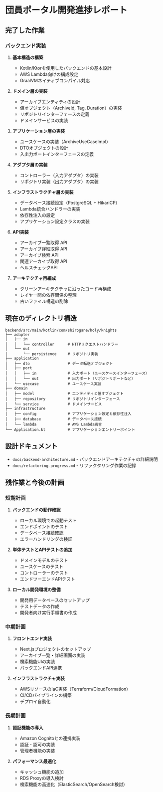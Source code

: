 # 団員ポータル開発進捗レポート

## 完了した作業

### バックエンド実装
1. **基本構造の構築**
   - Kotlin/Ktorを使用したバックエンドの基本設計
   - AWS Lambda向けの構成設定
   - GraalVMネイティブコンパイル対応

2. **ドメイン層の実装**
   - アーカイブエンティティの設計
   - 値オブジェクト（ArchiveId, Tag, Duration）の実装
   - リポジトリインターフェースの定義
   - ドメインサービスの実装

3. **アプリケーション層の実装**
   - ユースケースの実装（ArchiveUseCaseImpl）
   - DTOオブジェクトの設計
   - 入出力ポートインターフェースの定義

4. **アダプタ層の実装**
   - コントローラー（入力アダプタ）の実装
   - リポジトリ実装（出力アダプタ）の実装

5. **インフラストラクチャ層の実装**
   - データベース接続設定（PostgreSQL + HikariCP）
   - Lambda統合ハンドラーの実装
   - 依存性注入の設定
   - アプリケーション設定クラスの実装

6. **API実装**
   - アーカイブ一覧取得 API
   - アーカイブ詳細取得 API
   - アーカイブ検索 API
   - 関連アーカイブ取得 API
   - ヘルスチェックAPI

7. **アーキテクチャ再編成**
   - クリーンアーキテクチャに沿ったコード再構成
   - レイヤー間の依存関係の整理
   - 古いファイル構造の削除

## 現在のディレクトリ構造

```
backend/src/main/kotlin/com/shirogane/holy/knights
├── adapter
│   ├── in
│   │   └── controller      # HTTPリクエストハンドラー
│   └── out
│       └── persistence     # リポジトリ実装
├── application
│   ├── dto                 # データ転送オブジェクト
│   ├── port
│   │   ├── in              # 入力ポート（ユースケースインターフェース）
│   │   └── out             # 出力ポート（リポジトリポートなど）
│   └── usecase             # ユースケース実装
├── domain
│   ├── model               # エンティティと値オブジェクト
│   ├── repository          # リポジトリインターフェース
│   └── service             # ドメインサービス
├── infrastructure
│   ├── config              # アプリケーション設定と依存性注入
│   ├── database            # データベース接続
│   └── lambda              # AWS Lambda統合
└── Application.kt          # アプリケーションエントリーポイント
```

## 設計ドキュメント
- `docs/backend-architecture.md` - バックエンドアーキテクチャの詳細説明
- `docs/refactoring-progress.md` - リファクタリング作業の記録

## 残作業と今後の計画

### 短期計画
1. **バックエンドの動作確認**
   - ローカル環境での起動テスト
   - エンドポイントのテスト
   - データベース接続確認
   - エラーハンドリングの検証

2. **単体テストとAPIテストの追加**
   - ドメインモデルのテスト
   - ユースケースのテスト
   - コントローラーのテスト
   - エンドツーエンドAPIテスト

3. **ローカル開発環境の整備**
   - 開発用データベースのセットアップ
   - テストデータの作成
   - 開発者向け実行手順書の作成

### 中期計画
1. **フロントエンド実装**
   - Next.jsプロジェクトのセットアップ
   - アーカイブ一覧・詳細画面の実装
   - 検索機能UIの実装
   - バックエンドAPI連携

2. **インフラストラクチャ実装**
   - AWSリソースのIaC実装（Terraform/CloudFormation）
   - CI/CDパイプラインの構築
   - デプロイ自動化

### 長期計画
1. **認証機能の導入**
   - Amazon Cognitoとの連携実装
   - 認証・認可の実装
   - 管理者機能の実装

2. **パフォーマンス最適化**
   - キャッシュ機能の追加
   - RDS Proxyの導入検討
   - 検索機能の高速化（ElasticSearch/OpenSearch検討）